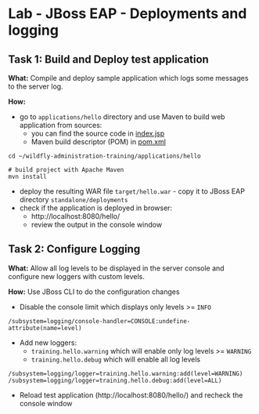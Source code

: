 # Lab - JBoss EAP - Deployments and logging

## Task 1: Build and Deploy test application

**What:** Compile and deploy sample application which logs some messages to the server log.

**How:**
* go to `applications/hello` directory and use Maven to build web application from sources:
  * you can find the source code in [index.jsp](/applications/hello/src/main/webapp/index.jsp)
  * Maven build descriptor (POM) in [pom.xml](/applications/hello/pom.xml)

```
cd ~/wildfly-administration-training/applications/hello

# build project with Apache Maven
mvn install
```

* deploy the resulting WAR file `target/hello.war` - copy it to JBoss EAP directory `standalone/deployments`
* check if the application is deployed in browser:
  * http://localhost:8080/hello/
  * review the output in the console window

## Task 2: Configure Logging

**What:** Allow all log levels to be displayed in the server console and configure new loggers with custom levels.

**How:**
Use JBoss CLI to do the configuration changes

* Disable the console limit which displays only levels >= `INFO`
```
/subsystem=logging/console-handler=CONSOLE:undefine-attribute(name=level)
```

* Add new loggers:
  * `training.hello.warning` which will enable only log levels >= `WARNING`
  * `training.hello.debug` which will enable all log levels
```
/subsystem=logging/logger=training.hello.warning:add(level=WARNING)
/subsystem=logging/logger=training.hello.debug:add(level=ALL)
```

* Reload test application (http://localhost:8080/hello/) and recheck the console window
